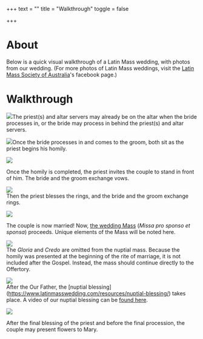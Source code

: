+++
text = ""
title = "Walkthrough"
toggle = false

+++
# About

Below is a quick visual walkthrough of a Latin Mass wedding, with photos from our wedding. (For more photos of Latin Mass weddings, visit the [Latin Mass Society of Australia](https://www.facebook.com/lmsaus.org/)'s facebook page.)

# Walkthrough

![](/uploads/IMG_0400-min.JPG)The priest(s) and altar servers may already be on the altar when the bride processes in, or the bride may process in behind the priest(s) and altar servers.

![](/uploads/_MG_0413-min.JPG)Once the bride processes in and comes to the groom, both sit as the priest begins his homily.

![](/uploads/_MG_0435-min.JPG)

Once the homily is completed, the priest invites the couple to stand in front of him. The bride and the groom exchange vows.

![](/uploads/_MG_0459_1-min.JPG)  
Then the priest blesses the rings, and the bride and the groom exchange rings.

![](/uploads/08740016-min.JPG)

The couple is now married! Now, [the wedding Mass](https://www.latinmasswedding.com/the-wedding-mass/) (_Missa pro sponso et sponsa_) proceeds. Unique elements of the Mass will be noted here.

![](/uploads/_MG_0518-min.JPG)  
The _Gloria_ and _Credo_ are omitted from the nuptial mass. Because the homily was presented at the beginning of the rite of marriage, it is not included after the Gospel. Instead, the mass should continue directly to the Offertory.

![](/uploads/_MG_0505-min.JPG)  
After the Our Father, the [nuptial blessing] (https://www.latinmasswedding.com/resources/nuptial-blessing/) takes place. A video of our nuptial blessing can be [found here](https://www.youtube.com/watch?time_continue=1&v=f8CJjs2s6qg).

![](/uploads/_MG_0559-min.JPG)

After the final blessing of the priest and before the final procession, the couple may present flowers to Mary.
